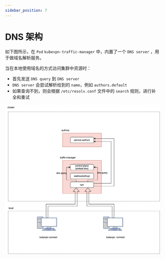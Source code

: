 ```yaml
---
sidebar_position: 7
---
```


# DNS 架构

如下图所示，在 `Pod` `kubevpn-traffic-manager` 中，内置了一个 `DNS server`
，用于做域名解析服务。

当在本地使用域名的方式访问集群中资源时：

- 首先发送 `DNS query` 到 `DNS server`
- `DNS server` 会尝试解析给到的 `name`，例如 `authors.default`
- 如果查询不到，则会根据 `/etc/resolv.conf` 文件中的 `search` 规则，进行补全和重试

![dns.svg](dns.svg)